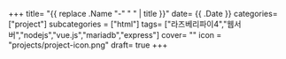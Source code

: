 +++
title= "{{ replace .Name "-" " " | title }}"
date= {{ .Date }}
categories= ["project"]
subcategories = ["html"]
tags= ["라즈베리파이4","웹서버","nodejs","vue.js","mariadb","express"]
cover= ""
icon = "projects/project-icon.png"
draft= true
+++
